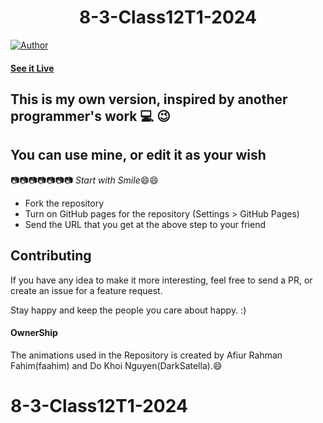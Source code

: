 <h1 align="center">
    8-3-Class12T1-2024
</h1>

[![Author](https://img.shields.io/badge/author-DarkSatella-green)](https://github.com/DarkSatella)


#### [See it Live]([https://darksatella.github.io/8-3-2024-mainpage/])

## This is my own version, inspired by another programmer's work :computer: :wink:
## You can use mine, or edit it as your wish

:camera::camera::camera::camera::camera::camera::camera:
*Start with Smile*:smile::smile:

* Fork the repository
* Turn on GitHub pages for the repository (Settings > GitHub Pages)
* Send the URL that you get at the above step to your friend


## Contributing

If you have any idea to make it more interesting, feel free to send a PR, or create an issue for a feature request.

Stay happy and keep the people you care about happy. :)

#### OwnerShip
 The animations used in the Repository is created by Afiur Rahman Fahim(faahim) and Do Khoi Nguyen(DarkSatella).:smile:
# 8-3-Class12T1-2024
